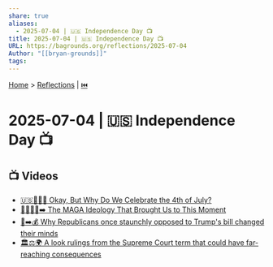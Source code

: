 ```yaml
---
share: true
aliases:
  - 2025-07-04 | 🇺🇸 Independence Day 📺
title: 2025-07-04 | 🇺🇸 Independence Day 📺
URL: https://bagrounds.org/reflections/2025-07-04
Author: "[[bryan-grounds]]"
tags: 
---
```

[Home](../index.md) > [Reflections](./index.md) | [⏮️](./2025-07-03.md)  
# 2025-07-04 | 🇺🇸 Independence Day 📺  
## 📺 Videos  
- [🇺🇸🎂🎉🤔 Okay, But Why Do We Celebrate the 4th of July?](../videos/okay-but-why-do-we-celebrate-the-4th-of-july.md)  
- [🧢🇺🇸📢➡️ The MAGA Ideology That Brought Us to This Moment](../videos/the-maga-ideology-that-brought-us-to-this-moment.md)  
- [🤔➡️💰 Why Republicans once staunchly opposed to Trump's bill changed their minds](../videos/why-republicans-once-staunchly-opposed-to-trumps-bill-changed-their-minds.md)  
- [🏛️⚖️🌍 A look rulings from the Supreme Court term that could have far-reaching consequences](../videos/a-look-rulings-from-the-supreme-court-term-that-could-have-far-reaching-consequences.md)